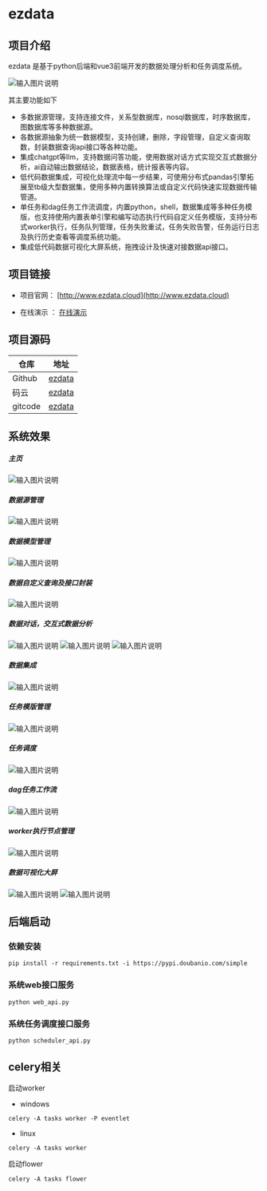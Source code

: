 ezdata
===============

项目介绍
-----------------------------------

ezdata 是基于python后端和vue3前端开发的数据处理分析和任务调度系统。  

![输入图片说明](https://raw.githubusercontent.com/xuwei95/ezdata_press/master/images/ezdata.gif?raw=true "在这里输入图片标题")

其主要功能如下
- 多数据源管理，支持连接文件，关系型数据库，nosql数据库，时序数据库，图数据库等多种数据源。
- 各数据源抽象为统一数据模型，支持创建，删除，字段管理，自定义查询取数，封装数据查询api接口等各种功能。
- 集成chatgpt等llm，支持数据问答功能，使用数据对话方式实现交互式数据分析，ai自动输出数据结论，数据表格，统计报表等内容。
- 低代码数据集成，可视化处理流中每一步结果，可使用分布式pandas引擎拓展至tb级大型数据集，使用多种内置转换算法或自定义代码快速实现数据传输管道。
- 单任务和dag任务工作流调度，内置python，shell，数据集成等多种任务模版，也支持使用内置表单引擎和编写动态执行代码自定义任务模版，支持分布式worker执行，任务队列管理，任务失败重试，任务失败告警，任务运行日志及执行历史查看等调度系统功能。
- 集成低代码数据可视化大屏系统，拖拽设计及快速对接数据api接口。

项目链接
-----------------------------------
- 项目官网：  [http://www.ezdata.cloud](http://www.ezdata.cloud)

- 在线演示 ： [在线演示](http://124.220.57.72)

[comment]: <> (- 开发文档：  [主项目文档]&#40;http://www.ezdata.cloud/docs/hello.html&#41;)

项目源码
-----------------------------------
| 仓库  | 地址   |
|--------------------|--------------------|
| Github | [ezdata](https://github.com/xuwei95/ezdata) 
| 码云  | [ezdata](https://gitee.com/xuwei95/ezdata) 
| gitcode  | [ezdata](https://gitcode.com/xuwei95/ezdata) 


系统效果
----
##### 主页
![输入图片说明](https://raw.githubusercontent.com/xuwei95/ezdata_press/master/images/dashboard.png?raw=true "在这里输入图片标题")
##### 数据源管理
![输入图片说明](https://raw.githubusercontent.com/xuwei95/ezdata_press/master/images/datasource.png?raw=true "在这里输入图片标题")
##### 数据模型管理
![输入图片说明](https://raw.githubusercontent.com/xuwei95/ezdata_press/master/images/datamodel.png?raw=true "在这里输入图片标题")
##### 数据自定义查询及接口封装
![输入图片说明](https://raw.githubusercontent.com/xuwei95/ezdata_press/master/images/data_query.png?raw=true "在这里输入图片标题")
##### 数据对话，交互式数据分析
![输入图片说明](https://raw.githubusercontent.com/xuwei95/ezdata_press/master/images/datachat_msg.png?raw=true "在这里输入图片标题")
![输入图片说明](https://raw.githubusercontent.com/xuwei95/ezdata_press/master/images/datachat_table.png?raw=true "在这里输入图片标题")
![输入图片说明](https://raw.githubusercontent.com/xuwei95/ezdata_press/master/images/datachat_chart.png?raw=true "在这里输入图片标题")
##### 数据集成
![输入图片说明](https://raw.githubusercontent.com/xuwei95/ezdata_press/master/images/etl.png?raw=true "在这里输入图片标题")
##### 任务模版管理
![输入图片说明](https://raw.githubusercontent.com/xuwei95/ezdata_press/master/images/task_template.png?raw=true "在这里输入图片标题")
##### 任务调度
![输入图片说明](https://raw.githubusercontent.com/xuwei95/ezdata_press/master/images/task_scheduler.png?raw=true "在这里输入图片标题")
##### dag任务工作流
![输入图片说明](https://raw.githubusercontent.com/xuwei95/ezdata_press/master/images/dag_detail.png?raw=true "在这里输入图片标题")
##### worker执行节点管理
![输入图片说明](https://raw.githubusercontent.com/xuwei95/ezdata_press/master/images/worker_ops.png?raw=true "在这里输入图片标题")
##### 数据可视化大屏
![输入图片说明](https://raw.githubusercontent.com/xuwei95/ezdata_press/master/images/bigscreen1.png?raw=true "在这里输入图片标题")
![输入图片说明](https://raw.githubusercontent.com/xuwei95/ezdata_press/master/images/bigscreen2.png?raw=true "在这里输入图片标题")



后端启动
----
### 依赖安装
```
pip install -r requirements.txt -i https://pypi.doubanio.com/simple
```
### 系统web接口服务
```
python web_api.py
```
### 系统任务调度接口服务
```
python scheduler_api.py
```
## celery相关
启动worker
- windows
```
celery -A tasks worker -P eventlet
```
- linux
```
celery -A tasks worker
```
启动flower
```
celery -A tasks flower
```

